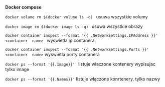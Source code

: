 **Docker compose**

`docker volume rm $(docker volume ls -q) ` usuwa wszystkie volumy

`docker image rm $(docker image ls -q) ` usuwa wszystkie obrazy

`docker container inspect --format '{{ .NetworkSettings.IPAddress }}' <container  name> ` wyswietla ip contanera

`docker container inspect --format '{{ .NetworkSettings.Ports }}' <container  name>` wyswietla porty contanera

`docker ps --format '{{.Image}}' ` listuje właczone kontenery wypisujac tylko image


`docker ps --format '{{.Names}}'` listuje włączone konrtenery, tylko nazwy

